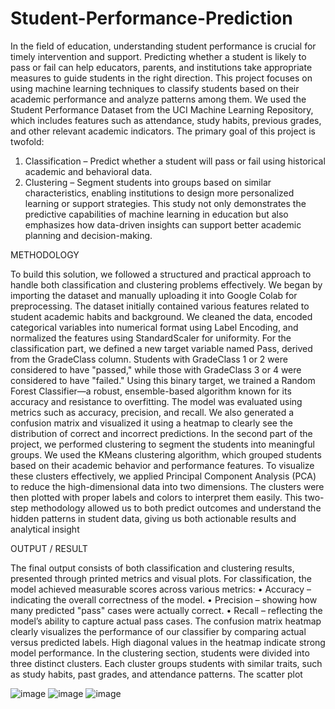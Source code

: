 # Student-Performance-Prediction
In the field of education, understanding student performance is crucial for timely intervention and support. Predicting whether a student is likely to pass or fail can help educators, parents, and institutions take appropriate measures to guide students in the right direction.
This project focuses on using machine learning techniques to classify students based on their academic performance and analyze patterns among them. We used the Student Performance Dataset from the UCI Machine Learning Repository, which includes features such as attendance, study habits, previous grades, and other relevant academic indicators.
The primary goal of this project is twofold:
1.	Classification – Predict whether a student will pass or fail using historical academic and behavioral data.
2.	Clustering – Segment students into groups based on similar characteristics, enabling institutions to design more personalized learning or support strategies.
This study not only demonstrates the predictive capabilities of machine learning in education but also emphasizes how data-driven insights can support better academic planning and decision-making.

METHODOLOGY

To build this solution, we followed a structured and practical approach to handle both classification and clustering problems effectively.
We began by importing the dataset and manually uploading it into Google Colab for preprocessing. The dataset initially contained various features related to student academic habits and background. We cleaned the data, encoded categorical variables into numerical format using Label Encoding, and normalized the features using StandardScaler for uniformity.
For the classification part, we defined a new target variable named Pass, derived from the GradeClass column. Students with GradeClass 1 or 2 were considered to have "passed," while those with GradeClass 3 or 4 were considered to have "failed." Using this binary target, we trained a Random Forest Classifier—a robust, ensemble-based algorithm known for its accuracy and resistance to overfitting.
The model was evaluated using metrics such as accuracy, precision, and recall. We also generated a confusion matrix and visualized it using a heatmap to clearly see the distribution of correct and incorrect predictions.
In the second part of the project, we performed clustering to segment the students into meaningful groups. We used the KMeans clustering algorithm, which grouped students based on their academic behavior and performance features. To visualize these clusters effectively, we applied Principal Component Analysis (PCA) to reduce the high-dimensional data into two dimensions. The clusters were then plotted with proper labels and colors to interpret them easily.
This two-step methodology allowed us to both predict outcomes and understand the hidden patterns in student data, giving us both actionable results and analytical insight


OUTPUT / RESULT

The final output consists of both classification and clustering results, presented through printed metrics and visual plots.
For classification, the model achieved measurable scores across various metrics:
•	Accuracy – indicating the overall correctness of the model.
•	Precision – showing how many predicted "pass" cases were actually correct.
•	Recall – reflecting the model’s ability to capture actual pass cases.
The confusion matrix heatmap clearly visualizes the performance of our classifier by comparing actual versus predicted labels. High diagonal values in the heatmap indicate strong model performance.
In the clustering section, students were divided into three distinct clusters. Each cluster groups students with similar traits, such as study habits, past grades, and attendance patterns. The scatter plot

![image](https://github.com/user-attachments/assets/b34ea555-6900-404d-b2f8-e19522273dd3)
![image](https://github.com/user-attachments/assets/5ae1e106-66fc-4d1d-ac35-4731e39c0ee7)
![image](https://github.com/user-attachments/assets/1378476e-0053-4386-bc0b-3988b3e140ba)
